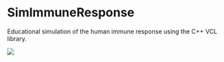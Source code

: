 # SimImmuneResponse

Educational simulation of the human immune response using the C++ VCL library.

![](screenshot.png)

